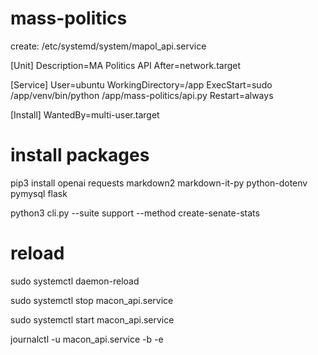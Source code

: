 # mass-politics

create: /etc/systemd/system/mapol_api.service

[Unit]
Description=MA Politics API
After=network.target

[Service]
User=ubuntu
WorkingDirectory=/app
ExecStart=sudo /app/venv/bin/python /app/mass-politics/api.py
Restart=always

[Install]
WantedBy=multi-user.target

# install packages

pip3 install openai requests markdown2 markdown-it-py python-dotenv pymysql flask

python3 cli.py --suite support --method create-senate-stats

# reload

sudo systemctl daemon-reload

sudo systemctl stop macon_api.service

sudo systemctl start macon_api.service

journalctl -u macon_api.service -b -e